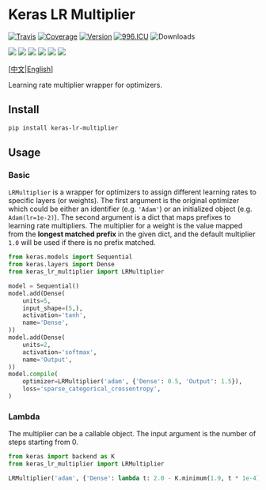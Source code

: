 # Keras LR Multiplier

[![Travis](https://travis-ci.org/CyberZHG/keras-lr-multiplier.svg)](https://travis-ci.org/CyberZHG/keras-lr-multiplier)
[![Coverage](https://coveralls.io/repos/github/CyberZHG/keras-lr-multiplier/badge.svg?branch=master)](https://coveralls.io/github/CyberZHG/keras-lr-multiplier)
[![Version](https://img.shields.io/pypi/v/keras-lr-multiplier.svg)](https://pypi.org/project/keras-lr-multiplier/)
[![996.ICU](https://img.shields.io/badge/license-Anti%20996-blue.svg)](https://996.icu) 
![Downloads](https://img.shields.io/pypi/dm/keras-lr-multiplier.svg)

![](https://img.shields.io/badge/keras-tensorflow-blue.svg)
![](https://img.shields.io/badge/keras-theano-blue.svg)
![](https://img.shields.io/badge/keras-cntk-blue.svg)
![](https://img.shields.io/badge/keras-tf.keras-blue.svg)
![](https://img.shields.io/badge/keras-tf.keras/eager-blue.svg)
![](https://img.shields.io/badge/keras-tf.keras/2.0_beta-blue.svg)

\[[中文](https://github.com/CyberZHG/keras-lr-multiplier/blob/master/README.zh-CN.md)|[English](https://github.com/CyberZHG/keras-lr-multiplier/blob/master/README.md)\]

Learning rate multiplier wrapper for optimizers.

## Install

```bash
pip install keras-lr-multiplier
```

## Usage

### Basic

`LRMultiplier` is a wrapper for optimizers to assign different learning rates to specific layers (or weights). The first argument is the original optimizer which could be either an identifier (e.g. `'Adam'`) or an initialized object (e.g. `Adam(lr=1e-2)`). The second argument is a dict that maps prefixes to learning rate multipliers. The multiplier for a weight is the value mapped from the __longest matched prefix__ in the given dict, and the default multiplier `1.0` will be used if there is no prefix matched.

```python
from keras.models import Sequential
from keras.layers import Dense
from keras_lr_multiplier import LRMultiplier

model = Sequential()
model.add(Dense(
    units=5,
    input_shape=(5,),
    activation='tanh',
    name='Dense',
))
model.add(Dense(
    units=2,
    activation='softmax',
    name='Output',
))
model.compile(
    optimizer=LRMultiplier('adam', {'Dense': 0.5, 'Output': 1.5}),
    loss='sparse_categorical_crossentropy',
)
```

### Lambda

The multiplier can be a callable object. The input argument is the number of steps starting from 0.

```python
from keras import backend as K
from keras_lr_multiplier import LRMultiplier

LRMultiplier('adam', {'Dense': lambda t: 2.0 - K.minimum(1.9, t * 1e-4)})
```
